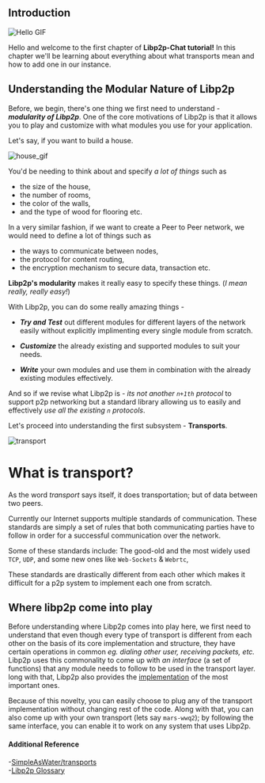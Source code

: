 ## Introduction

![Hello GIF](https://media.giphy.com/media/fTI9mBoWLef8k/giphy.gif)

Hello and welcome to the first chapter of **Libp2p-Chat tutorial!** In this chapter we'll be learning about everything about what transports mean and how to add one in our instance.

## Understanding the Modular Nature of Libp2p

Before, we begin, there's one thing we first need to understand - **_modularity of Libp2p_**. One of the core motivations of Libp2p is that it allows you to play and customize with what modules you use for your application.

Let's say, if you want to build a house.

![house_gif](https://media.giphy.com/media/xT8qB5POKfq8lGclkQ/giphy.gif)

You'd be needing to think about and specify _a lot of things_ such as

- the size of the house,
- the number of rooms,
- the color of the walls,
- and the type of wood for flooring etc.

In a very similar fashion, if we want to create a Peer to Peer network, we would need to define a lot of things such as

- the ways to communicate between nodes,
- the protocol for content routing,
- the encryption mechanism to secure data, transaction etc.

**Libp2p's modularity** makes it really easy to specify these things. (_I mean really, really easy!_)

With Libp2p, you can do some really amazing things -

- **_Try and Test_** out different modules for different layers of the network easily without explicitly implimenting every single module from scratch.

- **_Customize_** the already existing and supported modules to suit your needs.

- **_Write_** your own modules and use them in combination with the already existing modules effectively.

And so if we revise what Libp2p is - _its not another `n+1th` protocol_ to support p2p networking but a standard library allowing us to easily and effectively _use all the existing `n` protocols_.

Let's proceed into understanding the first subsystem - **Transports**.

![transport](https://media.giphy.com/media/SGn5JVUaufbCLiGEiH/giphy.gif)

# What is transport?

As the word _transport_ says itself, it does transportation; but of data between two peers.

Currently our Internet supports multiple standards of communication. These standards are simply a set of rules that both communicating parties have to follow in order for a successful communication over the network.

Some of these standards include:
The good-old and the most widely used `TCP`, `UDP`, and some new ones like `Web-Sockets` & `Webrtc`,

These standards are drastically different from each other which makes it difficult for a p2p system to implement each one from scratch.

## Where libp2p come into play

Before understanding where Libp2p comes into play here, we first need to understand that even though every type of transport is different from each other on the basis of its core implementation and structure, they have certain operations in common _eg. dialing other user, receiving packets, etc._ Libp2p uses this commonality to come up with _an interface_ (a set of functions) that any module needs to follow to be used in the transport layer. long with that, Libp2p also provides the [implementation](https://github.com/libp2p/js-libp2p/blob/9ccab40fc81f0667cacba461cdeb42edf3e16c98/doc/CONFIGURATION.md#transport) of the most important ones.

Because of this novelty, you can easily choose to plug any of the transport implementation without changing rest of the code. Along with that, you can also come up with your own transport (lets say `mars-wwq2`); by following the same interface, you can enable it to work on any system that uses Libp2p.

#### Additional Reference

-[SimpleAsWater/transports](https://simpleaswater.com/transport/)  
-[Libp2p Glossary](https://simpleaswater.com/libp2p-glossary/)
